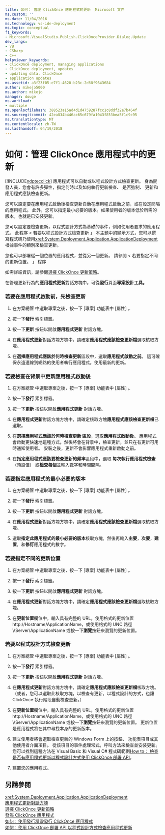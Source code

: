 ```yaml
---
title: 如何： 管理 ClickOnce 應用程式的更新 |Microsoft 文件
ms.custom: ''
ms.date: 11/04/2016
ms.technology: vs-ide-deployment
ms.topic: conceptual
f1_keywords:
- Microsoft.VisualStudio.Publish.ClickOnceProvider.Dialog.Update
dev_langs:
- VB
- CSharp
- C++
helpviewer_keywords:
- ClickOnce deployment, managing applications
- ClickOnce deployment, updates
- updating data, ClickOnce
- application updates
ms.assetid: a3f23f05-e7f1-4620-b23c-2d68f9643684
author: mikejo5000
ms.author: mikejo
manager: douge
ms.workload:
- multiple
ms.openlocfilehash: 388523a15ad4d1d4759287fcc1c8ddf32e7b464f
ms.sourcegitcommit: 42ea834b446ac65c679fa1043f853bea5f1c9c95
ms.translationtype: MT
ms.contentlocale: zh-TW
ms.lasthandoff: 04/19/2018
---
```

# <a name="how-to-manage-updates-for-a-clickonce-application"></a>如何：管理 ClickOnce 應用程式中的更新
[!INCLUDE[ndptecclick](../deployment/includes/ndptecclick_md.md)] 應用程式可以自動或以程式設計方式檢查更新。 身為開發人員，您會有許多彈性，指定何時以及如何執行更新檢查、 是否強制、 更新和應用程式應該檢查更新。  
  
 您可以設定要在應用程式啟動後檢查更新自動在應用程式啟動之前，或在設定間隔的應用程式。 此外，您可以指定最小必要的版本。如果使用者的版本低於所需的版本，也就是已安裝更新。  
  
 您可以設定要檢查更新，以程式設計方式為基礎的事件，例如使用者要求的應用程式。 此程序 < 若要以程式設計方式檢查更新 」 本主題中的顯示方式，您可以撰寫程式碼乃使用<xref:System.Deployment.Application.ApplicationDeployment>根據事件的類別來檢查更新。  
  
 您也可以部署從一個位置的應用程式，並從另一個更新。 請參閱 < 若要指定不同的更新位置。 」 程序  
  
 如需詳細資訊，請參閱[選擇 ClickOnce 更新策略](../deployment/choosing-a-clickonce-update-strategy.md)。  
  
 在管理更新行為的**應用程式更新**對話方塊中，可從**發行**頁面**專案設計工具。**  
  
### <a name="to-check-for-updates-before-the-application-starts"></a>若要在應用程式啟動前，先檢查更新  
  
1.  在方案總管 中選取專案之後，按一下 [專案]  功能表中 [屬性] 。  
  
2.  按一下**發行** 索引標籤。  
  
3.  按一下**更新** 按鈕以開啟**應用程式更新** 對話方塊。  
  
4.  在**應用程式更新**對話方塊方塊中，請確定**應用程式應該檢查更新檔**選取核取方塊。  
  
5.  在**選擇應用程式應該於何時檢查更新**區段中，選取**應用程式啟動之前**。 這可確保永遠連線到網路的使用者執行應用程式，使用最新的更新。  
  
### <a name="to-check-for-updates-in-the-background-after-the-application-starts"></a>若要檢查在背景中更新應用程式啟動後  
  
1.  在方案總管 中選取專案之後，按一下 [專案]  功能表中 [屬性] 。  
  
2.  按一下**發行** 索引標籤。  
  
3.  按一下**更新** 按鈕以開啟**應用程式更新** 對話方塊。  
  
4.  在**應用程式更新**對話方塊方塊中，請確定核取方塊**應用程式應該檢查更新檔**已選取。  
  
5.  在**選擇應用程式應該於何時檢查更新 區段**，選取**應用程式啟動後**。 應用程式會啟動更快速地這種方式，然後將會在背景中，檢查更新，並只在有更新可用時通知使用者。 安裝之後，更新不會影響應用程式重新啟動之前。  
  
6.  在**指定應用程式應該要檢查更新的頻率**區段中，選取 **每次執行應用程式檢查**（預設值） 或**檢查每個**並輸入數字和時間間隔。  
  
### <a name="to-specify-a-minimum-required-version-for-the-application"></a>若要指定應用程式的最小必要的版本  
  
1.  在方案總管 中選取專案之後，按一下 [專案]  功能表中 [屬性] 。  
  
2.  按一下**發行** 索引標籤。  
  
3.  按一下**更新** 按鈕以開啟**應用程式更新** 對話方塊。  
  
4.  在**應用程式更新**對話方塊方塊中，請確定**應用程式應該檢查更新檔**選取核取方塊。  
  
5.  選取**指定此應用程式的最小必要的版本**核取方塊，然後再輸入**主要**，**次要**，**建置**，和**修訂**應用程式的數字。  
  
### <a name="to-specify-a-different-update-location"></a>若要指定不同的更新位置  
  
1.  在方案總管 中選取專案之後，按一下 [專案]  功能表中 [屬性] 。  
  
2.  按一下**發行** 索引標籤。  
  
3.  按一下**更新** 按鈕以開啟**應用程式更新** 對話方塊。  
  
4.  在**應用程式更新**對話方塊方塊中，請確定**應用程式應該檢查更新檔**選取核取方塊。  
  
5.  在**更新位置**欄位中，輸入具有完整的 URL，使用格式的更新位置http://Hostname/ApplicationName，或使用格式的 UNC 路徑\\\Server\ApplicationName 或按一下**瀏覽**按鈕來瀏覽的更新位置。  
  
### <a name="to-check-for-updates-programmatically"></a>若要以程式設計方式檢查更新  
  
1.  在方案總管 中選取專案之後，按一下 [專案]  功能表中 [屬性] 。  
  
2.  按一下**發行** 索引標籤。  
  
3.  按一下**更新** 按鈕以開啟**應用程式更新** 對話方塊。  
  
4.  在**應用程式更新**對話方塊方塊中，請確定**應用程式應該檢查更新檔**核取方塊。 （或者，您可以選取此核取方塊，以檢查有更新，以程式設計的方式，也讓 ClickOnce 執行階段自動檢查更新。）  
  
5.  在**更新位置**欄位中，輸入具有完整的 URL，使用格式的更新位置http://Hostname/ApplicationName，或使用格式的 UNC 路徑\\\Server\ApplicationName 或按一下**瀏覽**按鈕來瀏覽的更新位置。 更新位置是應用程式將在其中尋找本身的更新版本。  
  
6.  建立使用者將會選取檢查更新的 Windows Form 上的按鈕、 功能表項目或其他使用者介面項目。 從該項目的事件處理常式，呼叫方法來檢查並安裝更新。 您可以找到這種方法在 Visual Basic 和 Visual C# 程式碼範例[How to： 檢查是否有應用程式更新以程式設計方式使用 ClickOnce 部署 API](../deployment/how-to-check-for-application-updates-programmatically-using-the-clickonce-deployment-api.md)。  
  
7.  建置您的應用程式。  
  
## <a name="see-also"></a>另請參閱  
 <xref:System.Deployment.Application.ApplicationDeployment>   
 [應用程式更新對話方塊](http://msdn.microsoft.com/en-us/8eca8743-8e68-4d04-bfd5-4dc0a9b2934f)   
 [選擇 ClickOnce 更新策略](../deployment/choosing-a-clickonce-update-strategy.md)   
 [發佈 ClickOnce 應用程式](../deployment/publishing-clickonce-applications.md)   
 [如何：使用發行精靈發行 ClickOnce 應用程式](../deployment/how-to-publish-a-clickonce-application-using-the-publish-wizard.md)   
 [如何：使用 ClickOnce 部署 API 以程式設計方式檢查應用程式更新](../deployment/how-to-check-for-application-updates-programmatically-using-the-clickonce-deployment-api.md)